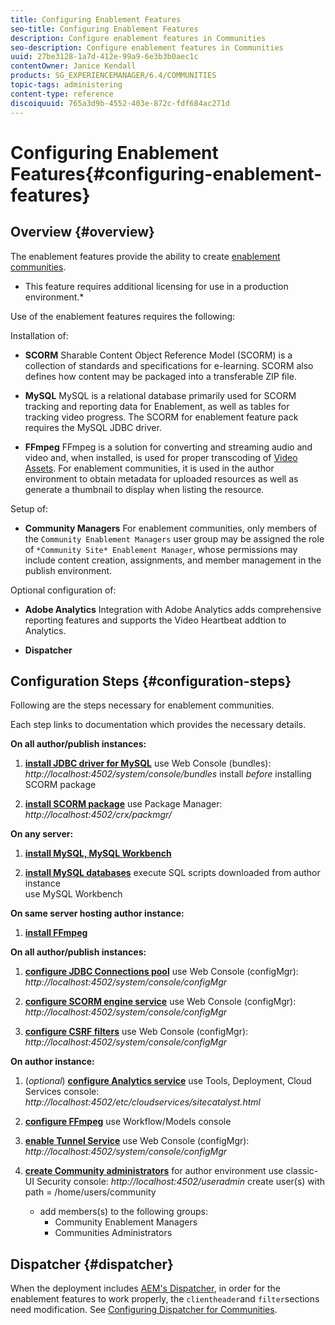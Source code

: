 ```yaml
---
title: Configuring Enablement Features
seo-title: Configuring Enablement Features
description: Configure enablement features in Communities
seo-description: Configure enablement features in Communities
uuid: 27be3128-1a7d-412e-99a9-6e3b3b0aec1c
contentOwner: Janice Kendall
products: SG_EXPERIENCEMANAGER/6.4/COMMUNITIES
topic-tags: administering
content-type: reference
discoiquuid: 765a3d9b-4552-403e-872c-fdf684ac271d
---
```


# Configuring Enablement Features{#configuring-enablement-features}

## Overview {#overview}

The enablement features provide the ability to create [enablement communities](/help/communities/overview.md#enablement-community).

* This feature requires additional licensing for use in a production environment.*

Use of the enablement features requires the following:

Installation of:

* **SCORM** 
  Sharable Content Object Reference Model (SCORM) is a collection of standards and specifications for e-learning. SCORM also defines how content may be packaged into a transferable ZIP file.

* **MySQL** 
  MySQL is a relational database primarily used for SCORM tracking and reporting data for Enablement, as well as tables for tracking video progress. The SCORM for enablement feature pack requires the MySQL JDBC driver.

* **FFmpeg** 
  FFmpeg is a solution for converting and streaming audio and video and, when installed, is used for proper transcoding of [Video Assets](/help/sites/authoring/using/default-components-foundation.md#video). For enablement communities, it is used in the author environment to obtain metadata for uploaded resources as well as generate a thumbnail to display when listing the resource.

Setup of:

* **Community Managers** 
  For enablement communities, only members of the `Community Enablement Managers` user group may be assigned the role of `*Community Site* Enablement Manager`, whose permissions may include content creation, assignments, and member management in the publish environment.

Optional configuration of:

* **Adobe Analytics** 
  Integration with Adobe Analytics adds comprehensive reporting features and supports the Video Heartbeat addtion to Analytics.

* **Dispatcher**

## Configuration Steps {#configuration-steps}

Following are the steps necessary for enablement communities.

Each step links to documentation which provides the necessary details.

**On all author/publish instances:**

1. **[install JDBC driver for MySQL](/help/communities/deploy-communities.md#jdbc-driver-for-mysql)** 
use Web Console (bundles): *http://localhost:4502/system/console/bundles* 
install *before* installing SCORM package

1. **[install SCORM package](/help/communities/deploy-communities.md#scorm-package)** 
use Package Manager: *http://localhost:4502/crx/packmgr/*

**On any server:**

1. **[install MySQL, MySQL Workbench](/help/communities/mysql.md)**

1. **[install MySQL databases](/help/communities/mysql.md#database-setup)** 
execute SQL scripts downloaded from author instance  
use MySQL Workbench

**On same server hosting author instance:**

1. **[install FFmpeg](/help/communities/ffmpeg.md)**

**On all author/publish instances:**

1. **[configure JDBC Connections pool](/help/communities/mysql.md#configure-jdbc-connections)** 
use Web Console (configMgr): *http://localhost:4502/system/console/configMgr*

1. **[configure SCORM engine service](/help/communities/mysql.md#aem-communities-scormengine-service)** 
use Web Console (configMgr): *http://localhost:4502/system/console/configMgr*

1. **[configure CSRF filters](/help/communities/mysql.md#adobe-granite-csrf-filter)** 
use Web Console (configMgr): *http://localhost:4502/system/console/configMgr*

**On author instance:**

1. (*optional*) **[configure Analytics service](/help/communities/analytics.md)** 
use Tools, Deployment, Cloud Services console: *http://localhost:4502/etc/cloudservices/sitecatalyst.html*

1. **[configure FFmpeg](/help/communities/ffmpeg.md#configure-ffmpeg-transcoding-service)** 
use Workflow/Models console

1. **[enable Tunnel Service](/help/communities/deploy-communities.md#tunnel-service-on-author)** 
use Web Console (configMgr): *http://localhost:4502/system/console/configMgr*

1. **[create Community administrators](/help/communities/users.md#creating-community-members)** for author environment use classic-UI Security console: *http://localhost:4502/useradmin* 
 create user(s) with path = /home/users/community  

    * add members(s) to the following groups:  
      * Community Enablement Managers  
      * Communities Administrators

## Dispatcher {#dispatcher}

When the deployment includes [AEM's Dispatcher](https://helpx.adobe.com/experience-manager/dispatcher/using/dispatcher.html), in order for the enablement features to work properly, the `clientheader`and `filter`sections need modification. See [Configuring Dispatcher for Communities](/help/communities/dispatcher.md#enablement).
